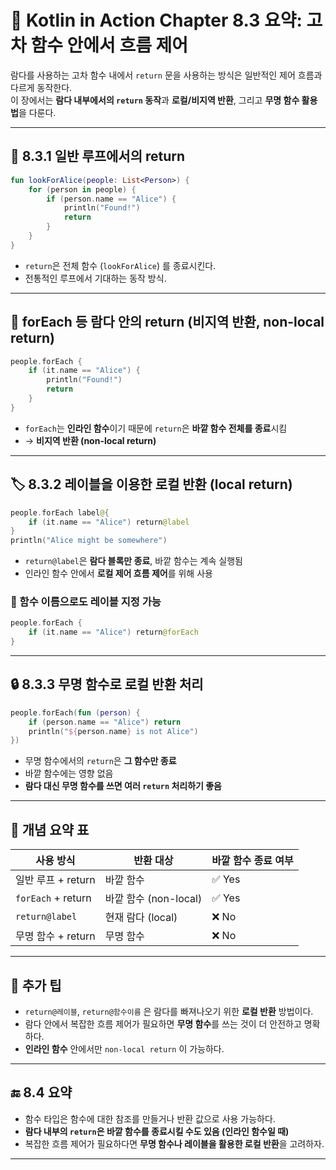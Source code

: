 

# 📘 Kotlin in Action Chapter 8.3 요약: 고차 함수 안에서 흐름 제어

람다를 사용하는 고차 함수 내에서 `return` 문을 사용하는 방식은 일반적인 제어 흐름과 다르게 동작한다.  
이 장에서는 **람다 내부에서의 `return` 동작**과 **로컬/비지역 반환**, 그리고 **무명 함수 활용법**을 다룬다.

---

## 🔁 8.3.1 일반 루프에서의 return

```kotlin
fun lookForAlice(people: List<Person>) {
    for (person in people) {
        if (person.name == "Alice") {
            println("Found!")
            return
        }
    }
}
```

- `return`은 전체 함수 (`lookForAlice`) 를 종료시킨다.
- 전통적인 루프에서 기대하는 동작 방식.

---

## 🔁 forEach 등 람다 안의 return (비지역 반환, non-local return)

```kotlin
people.forEach {
    if (it.name == "Alice") {
        println("Found!")
        return
    }
}
```

- `forEach`는 **인라인 함수**이기 때문에 `return`은 **바깥 함수 전체를 종료**시킴
- → **비지역 반환 (non-local return)**

---

## 🏷 8.3.2 레이블을 이용한 로컬 반환 (local return)

```kotlin
people.forEach label@{
    if (it.name == "Alice") return@label
}
println("Alice might be somewhere")
```

- `return@label`은 **람다 블록만 종료**, 바깥 함수는 계속 실행됨
- 인라인 함수 안에서 **로컬 제어 흐름 제어**를 위해 사용

### 📌 함수 이름으로도 레이블 지정 가능

```kotlin
people.forEach {
    if (it.name == "Alice") return@forEach
}
```

---

## 🔒 8.3.3 무명 함수로 로컬 반환 처리

```kotlin
people.forEach(fun (person) {
    if (person.name == "Alice") return
    println("${person.name} is not Alice")
})
```

- 무명 함수에서의 `return`은 **그 함수만 종료**
- 바깥 함수에는 영향 없음
- **람다 대신 무명 함수를 쓰면 여러 `return` 처리하기 좋음**

---

## 🧠 개념 요약 표

| 사용 방식 | 반환 대상 | 바깥 함수 종료 여부 |
|-----------|-----------|----------------------|
| 일반 루프 + return | 바깥 함수 | ✅ Yes |
| `forEach` + return | 바깥 함수 (non-local) | ✅ Yes |
| `return@label` | 현재 람다 (local) | ❌ No |
| 무명 함수 + return | 무명 함수 | ❌ No |

---

## 📌 추가 팁

- `return@레이블`, `return@함수이름` 은 람다를 빠져나오기 위한 **로컬 반환** 방법이다.
- 람다 안에서 복잡한 흐름 제어가 필요하면 **무명 함수**를 쓰는 것이 더 안전하고 명확하다.
- **인라인 함수** 안에서만 `non-local return` 이 가능하다.

---

## 🔚 8.4 요약

- 함수 타입은 함수에 대한 참조를 만들거나 반환 값으로 사용 가능하다.
- **람다 내부의 `return`은 바깥 함수를 종료시킬 수도 있음 (인라인 함수일 때)**
- 복잡한 흐름 제어가 필요하다면 **무명 함수나 레이블을 활용한 로컬 반환**을 고려하자.

---

